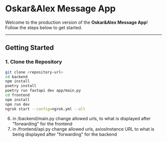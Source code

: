 # **Oskar&Alex Message App**

Welcome to the production version of the **Oskar&Alex Message App**! Follow the steps below to get started.

---

## **Getting Started**

### **1. Clone the Repository**
```bash
git clone <repository-url>
cd backend
npm install
poetry install
poetry run fastapi dev app/main.py
cd frontend
npm install
npm run dev
ngrok start --config=ngrok.yml --all
```

6. in /backend/main.py change allowed urls, to what is displayed after "forwarding" for the frontend
7. in /frontend/api.py change allowed urls, axiosInstance URL to what is being displayed after "forwarding" for the backend
